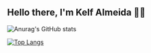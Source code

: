 ## Hello there, I'm Kelf Almeida 👋👋

<!--
**Kelf1729/Kelf1729** is a ✨ _special_ ✨ repository because its `README.md` (this file) appears on your GitHub profile.


Here are some ideas to get you started:

- 🔭 I’m currently working on ...
- 🌱 I’m currently learning ...
- 👯 I’m looking to collaborate on ...
- 🤔 I’m looking for help with ...
- 💬 Ask me about ...
- 📫 How to reach me: ...
- 😄 Pronouns: ...
- ⚡ Fun fact: ...
-->

![Anurag's GitHub stats](https://github-readme-stats.vercel.app/api?username=Kelf1729&theme=vue&show_icons=true)

[![Top Langs](https://github-readme-stats.vercel.app/api/top-langs/?username=Kelf1729)](https://github.com/Kelf1729/github-readme-stats)

